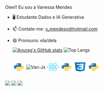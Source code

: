 Oiee!! Eu sou a Vanessa Mendes

- 🖥️ Estudante Dados e IA Generativa
- 📫 Contate-me: v_mendesv@hotmail.com
- 😄 Pronouns: ela/dela

  [![Anurag's GitHub stats](https://github-readme-stats.vercel.app/api?username=VanMendesvs)](https://github.com/vanmendesvs/github-readme-stats)
  ![Top Langs](https://github-readme-stats.vercel.app/api/top-langs/?username=VanMendesvs&layout=compact)

  <div style="display: inline_block"><br>
  <img align="center" alt="Van-HTML" height="30" width="40" src="https://raw.githubusercontent.com/devicons/devicon/master/icons/python/python-original.svg">
  <img align="center" alt="Van-Js" height="30" width="40" src="https://raw.githubusercontent.com/devicons/devicon/master/icons/python/javascript-plain.svg">
  <img align="center" alt="Van-React" height="30" width="40" src="https://raw.githubusercontent.com/devicons/devicon/master/icons/react/react-original.svg">
  <img align="center" alt="Van-HTML" height="30" width="40" src="https://raw.githubusercontent.com/devicons/devicon/master/icons/python/python-original.svg">
  <img align="center" alt="VAn-CSS" height="30" width="40" src="https://raw.githubusercontent.com/devicons/devicon/master/icons/css3/css3-original.svg">
  <img align="center" alt="VAn-Python" height="30" width="40" src="https://raw.githubusercontent.com/devicons/devicon/master/icons/python/python-original.svg">
  </div>

 ##

 <div>
<a href = "mailto:v_mendesv@hotmail.com"><img src="https://img.shields.io/badge/-Gmail-%23333?style=for-the-badge&logo=gmail&logoColor=white" target="_blank"></a>
<a href="https://www.linkedin.com/in/vanessa-mendes-da-silva" target="_blank"><img src="https://img.shields.io/badge/-LinkedIn-%230077B5?style=for-the-badge&logo=linkedin&logoColor=white" target="_blank"></a> 
<a href="https://instagram.com/mendessvan" target="_blank"><img src="https://img.shields.io/badge/Instagram-E4405F?style=for-the-badge&logo=instagram&logoColor=white" target="_blank"></a>
</div>


